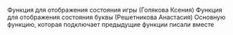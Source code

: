 Функция для отображения состояния игры (Голякова Ксения)
Функция для отображения состояния буквы (Решетникова Анастасия)
Основную функцию, которая подключает предыдущие функции писали вместе

